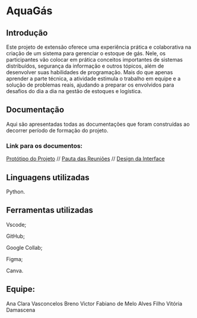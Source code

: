 # AquaGás

## Introdução
Este projeto de extensão oferece uma experiência prática e colaborativa na criação de um sistema para gerenciar o estoque de gás. Nele, os participantes vão colocar em prática conceitos importantes de sistemas distribuídos, segurança da informação e outros tópicos, além de desenvolver suas habilidades de programação. Mais do que apenas aprender a parte técnica, a atividade estimula o trabalho em equipe e a solução de problemas reais, ajudando a preparar os envolvidos para desafios do dia a dia na gestão de estoques e logística.

## Documentação
Aqui são apresentadas todas as documentações que foram construídas ao decorrer período de formação do projeto.

### Link para os documentos:
[Protótipo do Projeto](https://colab.research.google.com/drive/1rYrBDFDzPm1-Ry5rmZ8G69Y6Fa-IZ6wU?usp=sharing&authuser=1) //
[Pauta das Reuniões](https://docs.google.com/document/d/1GutlWcdsHpsSCHB3dkuom7uqxFijP25m/edit?usp=sharing&ouid=101417349461532347806&rtpof=true&sd=true) //
[Design da Interface](https://www.figma.com/design/Zvzin7pYuKjwh2kQBf2I88/AquaG%C3%A1s?node-id=0-1&t=CQbROQLYdZ6XZnUK-1)

## Linguagens utilizadas
Python.

## Ferramentas utilizadas
Vscode;

GitHub;

Google Collab;

Figma;

Canva.

## Equipe:

Ana Clara Vasconcelos
Breno Victor
Fabiano de Melo Alves Filho
Vitória Damascena
